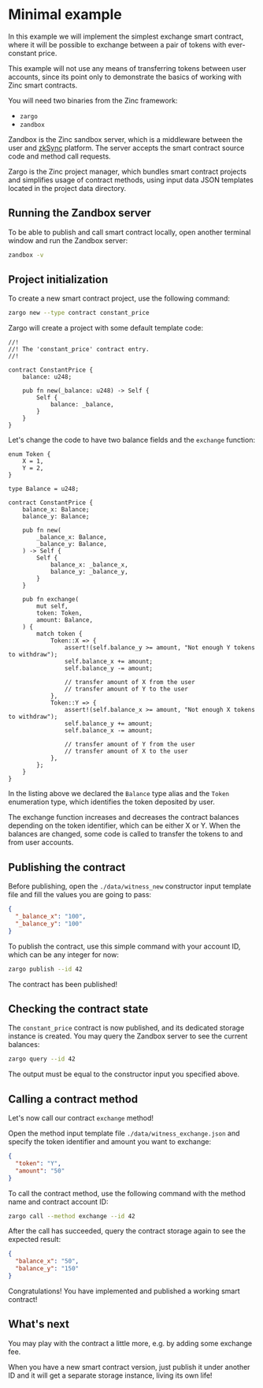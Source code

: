 # Minimal example

In this example we will implement the simplest exchange smart contract, where
it will be possible to exchange between a pair of tokens with ever-constant price.

This example will not use any means of transferring tokens between user accounts,
since its point only to demonstrate the basics of working with Zinc smart
contracts.

You will need two binaries from the Zinc framework:
- `zargo`
- `zandbox`

Zandbox is the Zinc sandbox server, which is a middleware between the user and
[zkSync](https://zksync.io/) platform. The server accepts the smart contract
source code and method call requests.

Zargo is the Zinc project manager, which bundles smart contract projects and
simplifies usage of contract methods, using input data JSON templates located
in the project data directory.

## Running the Zandbox server

To be able to publish and call smart contract locally, open another terminal
window and run the Zandbox server:

```bash
zandbox -v
```

## Project initialization

To create a new smart contract project, use the following command:

```bash
zargo new --type contract constant_price
```

Zargo will create a project with some default template code:

```rust,no_run,noplaypen
//!
//! The 'constant_price' contract entry.
//!

contract ConstantPrice {
    balance: u248;

    pub fn new(_balance: u248) -> Self {
        Self {
            balance: _balance,
        }
    }
}
```

Let's change the code to have two balance fields and the `exchange` function:

```rust,no_run,noplaypen
enum Token {
    X = 1,
    Y = 2,
}

type Balance = u248;

contract ConstantPrice {
    balance_x: Balance;
    balance_y: Balance;

    pub fn new(
        _balance_x: Balance,
        _balance_y: Balance,
    ) -> Self {
        Self {
            balance_x: _balance_x,
            balance_y: _balance_y,
        }
    }

    pub fn exchange(
        mut self,
        token: Token,
        amount: Balance,
    ) {
        match token {
            Token::X => {
                assert!(self.balance_y >= amount, "Not enough Y tokens to withdraw");
                self.balance_x += amount;
                self.balance_y -= amount;

                // transfer amount of X from the user
                // transfer amount of Y to the user
            },
            Token::Y => {
                assert!(self.balance_x >= amount, "Not enough X tokens to withdraw");
                self.balance_y += amount;
                self.balance_x -= amount;

                // transfer amount of Y from the user
                // transfer amount of X to the user
            },
        };
    }
}
```

In the listing above we declared the `Balance` type alias and the `Token`
enumeration type, which identifies the token deposited by user.

The exchange function increases and decreases the contract balances depending
on the token identifier, which can be either X or Y. When the balances are
changed, some code is called to transfer the tokens to and from user accounts.

## Publishing the contract

Before publishing, open the `./data/witness_new` constructor input template file
and fill the values you are going to pass:

```json
{
  "_balance_x": "100",
  "_balance_y": "100"
}
```

To publish the contract, use this simple command with your account ID,
which can be any integer for now:

```bash
zargo publish --id 42
```

The contract has been published!

## Checking the contract state

The `constant_price` contract is now published, and its dedicated storage
instance is created. You may query the Zandbox server to see the current balances:

```bash
zargo query --id 42
```

The output must be equal to the constructor input you specified above.

## Calling a contract method

Let's now call our contract `exchange` method!

Open the method input template file `./data/witness_exchange.json` and specify
the token identifier and amount you want to exchange:

```json
{
  "token": "Y",
  "amount": "50"
}
```

To call the contract method, use the following command with the method name and
contract account ID:

```bash
zargo call --method exchange --id 42
```

After the call has succeeded, query the contract storage again to see the
expected result:

```json
{
  "balance_x": "50",
  "balance_y": "150"
}
```

Congratulations! You have implemented and published a working smart contract!

## What's next

You may play with the contract a little more, e.g. by adding some exchange fee.

When you have a new smart contract version, just publish it under another ID and
it will get a separate storage instance, living its own life!
